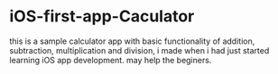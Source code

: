 iOS-first-app-Caculator
=======================
this is a sample calculator app with basic functionality of addition, subtraction, multiplication and division, i made when i had just started learning iOS app development.
may help the beginers. 
